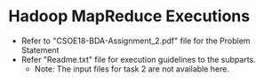 # Hadoop MapReduce Executions
* Refer to "CSOE18-BDA-Assignment_2.pdf" file for the Problem Statement
* Refer "Readme.txt" file for execution guidelines to the subparts.
  - Note: The input files for task 2 are not available here.

